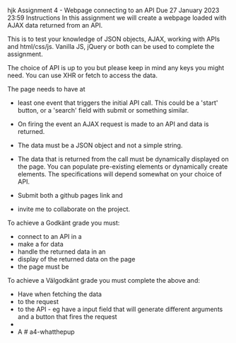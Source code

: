 hjk
Assignment 4 - Webpage connecting to an API
Due 27 January 2023 23:59
Instructions
In this assignment we will create a webpage loaded with AJAX data returned from an API.

This is to test your knowledge of JSON objects, AJAX, working with APIs and html/css/js. Vanilla JS, jQuery or both can be used to complete the assignment.

The choice of API is up to you but please keep in mind any keys you might need. You can use XHR or fetch to access the data.

The page needs to have at 

- least one event that triggers the initial API call. 
    This could be a 'start' button, or a 'search' field with submit or something similar. 

- On firing the event an AJAX request is made to an API and data is returned. 

- The data must be a JSON object and not a simple string.

- The data that is returned from the call must be dynamically displayed on the page. 
    You can populate pre-existing elements or dynamically create elements.
    The specifications will depend somewhat on your choice of API.

- Submit both a github pages link and 
- invite me to collaborate on the project.

To achieve a Godkänt grade you must:

- connect to an API in a <user fired event>
- make a <request> for data
- handle the returned data in an <efficient manner>
- display <more than one property> of the returned data on the page
- the page must be <responsive>

To achieve a Välgodkänt grade you must complete the above and:

- Have <correct error handling> when fetching the data
- <Append arguments> to the request
- <Multiple calls> to the API - 
    eg have a input field that will generate different arguments and a button that fires the request
- <Semantic code>
- A <consistent code style># a4-whatthepup
